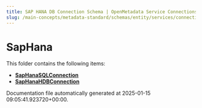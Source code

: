 ```yaml
---
title: SAP HANA DB Connection Schema | OpenMetadata Service Connections
slug: /main-concepts/metadata-standard/schemas/entity/services/connections/database/saphana
---
```


# SapHana

This folder contains the following items:

- [**SapHanaSQLConnection**](/main-concepts/metadata-standard/schemas/entity/services/connections/database/saphana/saphanasqlconnection)
- [**SapHanaHDBConnection**](/main-concepts/metadata-standard/schemas/entity/services/connections/database/saphana/saphanahdbconnection)


Documentation file automatically generated at 2025-01-15 09:05:41.923720+00:00.
